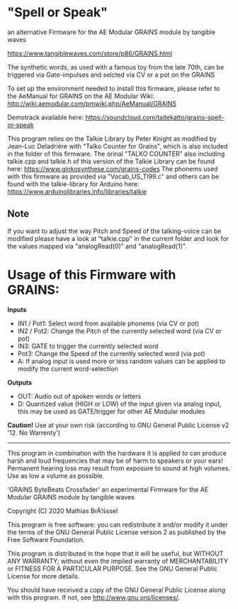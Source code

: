 # "Spell or Speak" 

an alternative Firmware for the AE Modular GRAINS module by tangible waves

https://www.tangiblewaves.com/store/p86/GRAINS.html

The synthetic words, as used with a famous toy from the late 70th, can be triggered via Gate-impulses and selcted via CV or a pot on the GRAINS
  
To set up the environment needed to install this firmware, please refer to the AeManual for GRAINS on the AE Modular Wiki: http://wiki.aemodular.com/pmwiki.php/AeManual/GRAINS

Demotrack available here: https://soundcloud.com/taitekatto/grains-spell-or-speak
  
This program relies on the Talkie Library by Peter Knight as modified by Jean-Luc Deladrière with "Talko Counter for Grains", which is also included in the folder of this firmware. The orinal "TALKO COUNTER" also including talkie.cpp and talkie.h of this version of the Talkie Library can be found here: https://www.ginkosynthese.com/grains-codes
The phonems used with this firmware as provided via "Vocab_US_TI99.c" and others can be found with the talkie-library for Arduino here: https://www.arduinolibraries.info/libraries/talkie 
  
## Note

If you want to adjust the way Pitch and Speed of the talking-voice can be modified please have a look at "talkie.cpp" in the current folder and look for the values mapped via "analogRead(0)" and "analogRead(1)".

# Usage of this Firmware with GRAINS:

__Inputs__

* IN1 / Pot1: Select word from available phonems (via CV or pot)
* IN2 / Pot2: Change the Pitch of the currently selected word (via CV or pot)
* IN3:        GATE to trigger the currently selected word
* Pot3:       Change the Speed of the currently selected word (via pot)
* A:          If analog input is used more or less random values can be applied to modify the current word-selection

__Outputs__

* OUT:        Audio out of spoken words or letters
* D:          Quantized value (HIGH or LOW) of the input given via analog input, this may be used as GATE/trigger for other AE Modular modules

__Caution!__ Use at your own risk  (according to GNU General Public License v2 '12. No Warrenty')

-------------------------------------------------------------  

This program in combination with the hardware it is applied to can produce harsh and loud frequencies that may be of harm to speakers or your ears! Permanent hearing loss may result from exposure to sound at high volumes. Use as low a volume as possible.

'GRAINS ByteBeats Crossfader' an experimental Firmware for the AE Modular GRAINS module by tangible waves

Copyright (C) 2020  Mathias BrÃ¼ssel

This program is free software: you can redistribute it and/or modify
it under the terms of the GNU General Public License version 2 as published by the Free Software Foundation.

This program is distributed in the hope that it will be useful,
but WITHOUT ANY WARRANTY; without even the implied warranty of
MERCHANTABILITY or FITNESS FOR A PARTICULAR PURPOSE.  See the
GNU General Public License for more details.

You should have received a copy of the GNU General Public License
along with this program.  If not, see <http://www.gnu.org/licenses/>.

